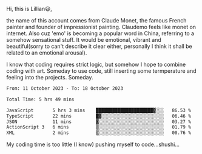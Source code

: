 Hi, this is Lillian😃, 

the name of this account comes from Claude Monet, the famous French painter and founder of impressionist painting. Claudemo feels like monet on internet. Also cuz 'emo' is becoming a popular word in China, referring to a somehow sensational stuff. It would be emotional, vibrant and beautiful(sorry to can't describe it clear either, personally I think it shall be  related to an emotional arousal).

I know that coding requires strict logic, but somehow I hope to combine coding with art. Someday to use code, still inserting some termperature and feeling into the projects. Someday.


<!--START_SECTION:waka-->

```txt
From: 11 October 2023 - To: 18 October 2023

Total Time: 5 hrs 49 mins

JavaScript       5 hrs 3 mins    █████████████████████▓░░░   86.53 %
TypeScript       22 mins         █▓░░░░░░░░░░░░░░░░░░░░░░░   06.46 %
JSON             11 mins         ▓░░░░░░░░░░░░░░░░░░░░░░░░   03.27 %
ActionScript 3   6 mins          ▒░░░░░░░░░░░░░░░░░░░░░░░░   01.79 %
XML              2 mins          ▒░░░░░░░░░░░░░░░░░░░░░░░░   00.76 %
```

<!--END_SECTION:waka-->

My coding time is too little (I know)
pushing myself to code...shushi...
